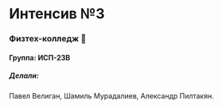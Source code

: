 # Интенсив №3
### Физтех-колледж 🏫
#### Группа: ИСП-23В
##### Делали:
Павел Велиган,
Шамиль Мурадалиев,
Александр Пилтакян.
